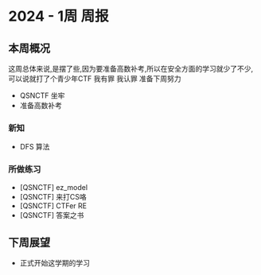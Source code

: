 # 2024 - 1周 周报

## 本周概况

这周总体来说,是摆了些,因为要准备高数补考,所以在安全方面的学习就少了不少,可以说就打了个青少年CTF
我有罪 我认罪
准备下周努力

- QSNCTF 坐牢
- 准备高数补考

### 新知

- DFS 算法

### 所做练习

- [QSNCTF] ez_model
- [QSNCTF] 来打CS咯
- [QSNCTF] CTFer RE
- [QSNCTF] 答案之书

## 下周展望

- 正式开始这学期的学习